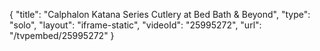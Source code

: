 {
    "title": "Calphalon Katana Series Cutlery at Bed Bath & Beyond",
    "type": "solo",
    "layout": "iframe-static",
    "videoId": "25995272",
    "url": "\/tvpembed\/25995272"
}